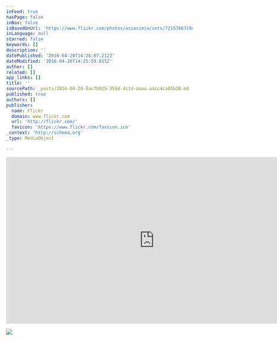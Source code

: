 ```yaml
---
inFeed: true
hasPage: false
inNav: false
isBasedOnUrl: 'https://www.flickr.com/photos/assasimio/sets/72157667294892346'
inLanguage: null
starred: false
keywords: []
description: ''
datePublished: '2016-04-20T14:26:07.212Z'
dateModified: '2016-04-20T14:25:59.015Z'
author: []
related: []
app_links: []
title: ''
sourcePath: _posts/2016-04-20-8ac7b925-359d-4c1d-aaaa-a4cc4ca85b30.md
published: true
authors: []
publisher:
  name: Flickr
  domain: www.flickr.com
  url: 'http://flickr.com/'
  favicon: 'https://www.flickr.com/favicon.ico'
_context: 'http://schema.org'
_type: MediaObject

---
```

<iframe src="https://cdn.embedly.com/widgets/media.html?src=http%3A%2F%2Fwww.flickr.com%2Fapps%2Fslideshow%2Fshow.swf%3Fv%3D107931&amp;fv=v%3D107931%26offsite%3Dtrue%26lang%3Den-us%26page_show_url%3D%252Fphotos%252Fassasimio%252Fsets%252F72157667294892346%252Fshow%252F%26page_show_back_url%3D%252Fphotos%252Fassasimio%252Fsets%252F72157667294892346%252F%26set_id%3D72157667294892346%26jump_to%3D&amp;url=https%3A%2F%2Fwww.flickr.com%2Fphotos%2Fassasimio%2Fsets%2F72157667294892346&amp;key=b7d04c9b404c499eba89ee7072e1c4f7&amp;type=application%2Fx-shockwave-flash&amp;schema=flickr" width="800" height="450" scrolling="no" frameborder="0" allowfullscreen="" style=""></iframe>

![](https://the-grid-user-content.s3-us-west-2.amazonaws.com/44eb9f8b-1324-4a89-97e1-b284092b6c3a.jpg)